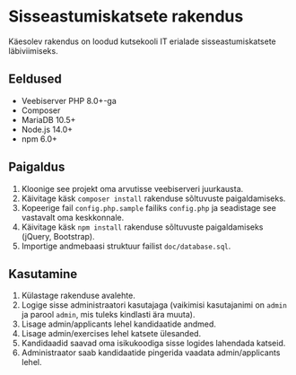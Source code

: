 # Sisseastumiskatsete rakendus

Käesolev rakendus on loodud kutsekooli IT erialade sisseastumiskatsete läbiviimiseks.

## Eeldused

- Veebiserver PHP 8.0+-ga
- Composer
- MariaDB 10.5+
- Node.js 14.0+
- npm 6.0+

## Paigaldus

1. Kloonige see projekt oma arvutisse veebiserveri juurkausta.
2. Käivitage käsk `composer install` rakenduse sõltuvuste paigaldamiseks.
3. Kopeerige fail `config.php.sample` failiks `config.php` ja seadistage see vastavalt oma keskkonnale.
4. Käivitage käsk `npm install` rakenduse sõltuvuste paigaldamiseks (jQuery, Bootstrap).
5. Importige andmebaasi struktuur failist `doc/database.sql`.

## Kasutamine

1. Külastage rakenduse avalehte.
2. Logige sisse administraatori kasutajaga (vaikimisi kasutajanimi on `admin` ja parool `admin`, mis tuleks kindlasti ära muuta).
3. Lisage admin/applicants lehel kandidaatide andmed.
4. Lisage admin/exercises lehel katsete ülesanded.
5. Kandidaadid saavad oma isikukoodiga sisse logides lahendada katseid.
6. Administraator saab kandidaatide pingerida vaadata admin/applicants lehel.
